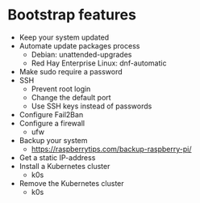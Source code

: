 # Bootstrap features

- Keep your system updated
- Automate update packages process
  - Debian: unattended-upgrades
  - Red Hay Enterprise Linux: dnf-automatic
- Make sudo require a password
- SSH
  - Prevent root login
  - Change the default port
  - Use SSH keys instead of passwords
- Configure Fail2Ban
- Configure a firewall
  - ufw 
- Backup your system
  - https://raspberrytips.com/backup-raspberry-pi/
- Get a static IP-address
- Install a Kubernetes cluster
  - k0s
- Remove the Kubernetes cluster
  - k0s
